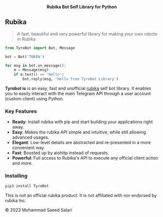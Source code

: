 <p align="center">
    <br>
    <b>Rubika Bot Self Library for Python</b>
    <br>
</p>

## Rubika

> A fast, beautiful and very powerful library for making your own robots in Rubika

``` python
from TyroBot import Bot, Message

bot = Bot('TOKEN')

for msg in bot.on_message():
    m = Message(msg)
    if m.text() == 'Hello':
        bot.reply(msg, 'Hello from TyroBot Library')
```

**Tyrobot is** is an easy, fast and unofficial [rubika](https://rubika.ir) self bot library. 
It enables you to easily interact with the main Telegram API through a user account (custom client) using Python.

### Key Features

- **Ready**: Install rubika with pip and start building your applications right away.
- **Easy**: Makes the rubika API simple and intuitive, while still allowing advanced usages.
- **Elegant**: Low-level details are abstracted and re-presented in a more convenient way.
- **Fast**: Boosted up by aiohttp instead of requests.
- **Powerful**: Full access to Rubika's API to execute any official client action and more.

### Installing

``` bash
pip3 install TyroBot
```

This is not an official rubika product. It is not affiliated with nor endorsed by rubika Inc.

© 2023 Mohammad Saeed Salari